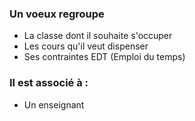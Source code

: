 ### Un voeux regroupe

- La classe dont il souhaite s'occuper
- Les cours qu'il veut dispenser
- Ses contraintes EDT (Emploi du temps)

### Il est associé à :

- Un enseignant
